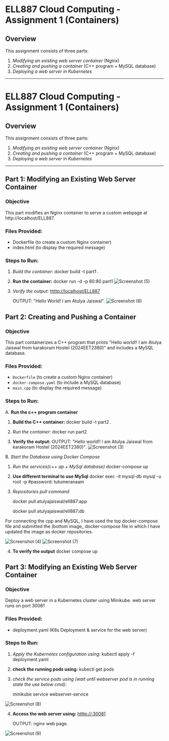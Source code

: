 # ELL887 Cloud Computing - Assignment 1 (Containers)

## Overview
This assignment consists of three parts:
1. *Modifying an existing web server container* (Nginx)
2. *Creating and pushing a container* (C++ program + MySQL database)
3. *Deploying a web server in Kubernetes*
---

# ELL887 Cloud Computing - Assignment 1 (Containers)

## Overview
This assignment consists of three parts:
1. *Modifying an existing web server container* (Nginx)
2. *Creating and pushing a container* (C++ program + MySQL database)
3. *Deploying a web server in Kubernetes*
---

## Part 1: Modifying an Existing Web Server Container

### Objective
This part modifies an Nginx container to serve a custom webpage at http://localhost/ELL887.

### Files Provided:
- Dockerfile (to create a custom Nginx container)
- index.html (to display the required message)

### Steps to Run:
1. *Build the container:*
   docker build -t part1 .

2. **Run the container:**
   docker run -d -p 80:80 part1
   ![Screenshot (5)](https://github.com/user-attachments/assets/fdab5a8f-dd42-4414-b3a1-98c4db641787)

4. *Verify the output:*
    [htttp://localhost/ELL887](http://localhost/ELL887)

   OUTPUT: "Hello World! I am Atulya Jaiswal".
   ![Screenshot (6)](https://github.com/user-attachments/assets/ec9a1e39-0fc8-4514-8793-6314c8e9e86a)

   
## Part 2: Creating and Pushing a Container

### Objective
This part containerizes a C++ program that prints "Hello world!! I am Atulya Jaiswal from karakoram Hostel (2024EET2380)" and includes a MySQL database.

### Files Provided:
- `Dockerfile` (to create a custom Nginx container)
- `docker-compose.yaml` (to include a MySQL database)
- `main.cpp` (to display the required message)

### Steps to Run:
A. **Run the c++ program container**
1. **Build the C++ container:**
   docker build -t part2 .

2. *Run the container:*
   docker run part2

3. **Verify the output:**
   OUTPUT: "Hello world!! I am Atulya Jaiswal from karakoram Hostel (2024EET2380)".
![Screenshot (3)](https://github.com/user-attachments/assets/6e7b9bb5-0c43-492a-b6b7-893af19c0d55)


B. *Start the Database using Docker Compose*
1. *Run the services(c++ ap + MySql database)*
    docker-compose up

2. **Use different terminal to use MySql**
     docker exec -it mysql-db mysql -u root -p
     #password: tutumeranaam

3. *Repositories pull command*
   
    docker pull atulyajaiswal/ell887:app

   
    docker pull atulyajaiswal/ell887:db 


For connecting the cpp and MySQL, I have used the top docker-compose file and submitted the (bottom image_ docker-compose file in which I have updated the image as docker repositories.

![Screenshot (4)](https://github.com/user-attachments/assets/d35dd816-c003-46d9-8093-76493e85b2d9)
![Screenshot (7)](https://github.com/user-attachments/assets/9dfb1406-dfb2-426b-9d8b-7c61b2c49375)


4. **To verify the output**
   docker compose up


## Part 3: Modifying an Existing Web Server Container

### Objective
Deploy a web server in a Kubernetes cluster using Minikube. web server runs on port 30081

### Files Provided:
- deployment.yaml (K8s Deployment & service for the web server)

### Steps to Run:
1. *Apply the Kubernetes configuration using:*
   kubectl apply -f deployment.yaml

2. **check the running pods using:**
   kubectl get pods
   
3. *check the service pods using (wait until webserver pod is in running state the use below cmd):*
   
   minikube service webserver-service

![Screenshot (8)](https://github.com/user-attachments/assets/87a88af0-c196-4aad-afd4-d33d25d9f8fa)


4. **Access the web server using:**
   [htttp://<minikube-ip>:30081](htttp://<minikube-ip>:30081)

   OUTPUT: nginx web page.

![Screenshot (9)](https://github.com/user-attachments/assets/a437dd3a-9ce3-443f-a43d-5e9fcccf9484)
